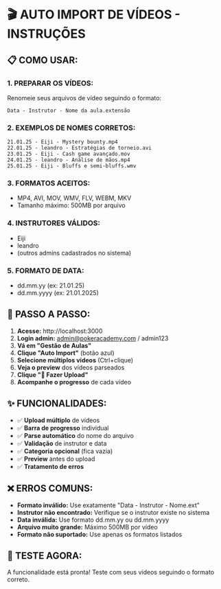 # 🎬 AUTO IMPORT DE VÍDEOS - INSTRUÇÕES

## 📋 COMO USAR:

### 1. **PREPARAR OS VÍDEOS:**
Renomeie seus arquivos de vídeo seguindo o formato:
```
Data - Instrutor - Nome da aula.extensão
```

### 2. **EXEMPLOS DE NOMES CORRETOS:**
```
21.01.25 - Eiji - Mystery bounty.mp4
22.01.25 - leandro - Estratégias de torneio.avi
23.01.25 - Eiji - Cash game avançado.mov
24.01.25 - leandro - Análise de mãos.mp4
25.01.25 - Eiji - Bluffs e semi-bluffs.wmv
```

### 3. **FORMATOS ACEITOS:**
- MP4, AVI, MOV, WMV, FLV, WEBM, MKV
- Tamanho máximo: 500MB por arquivo

### 4. **INSTRUTORES VÁLIDOS:**
- Eiji
- leandro
- (outros admins cadastrados no sistema)

### 5. **FORMATO DE DATA:**
- dd.mm.yy (ex: 21.01.25)
- dd.mm.yyyy (ex: 21.01.2025)

## 🚀 PASSO A PASSO:

1. **Acesse:** http://localhost:3000
2. **Login admin:** admin@pokeracademy.com / admin123
3. **Vá em "Gestão de Aulas"**
4. **Clique "Auto Import"** (botão azul)
5. **Selecione múltiplos vídeos** (Ctrl+clique)
6. **Veja o preview** dos vídeos parseados
7. **Clique "🚀 Fazer Upload"**
8. **Acompanhe o progresso** de cada vídeo

## ✨ FUNCIONALIDADES:

- ✅ **Upload múltiplo** de vídeos
- ✅ **Barra de progresso** individual
- ✅ **Parse automático** do nome do arquivo
- ✅ **Validação** de instrutor e data
- ✅ **Categoria opcional** (fica vazia)
- ✅ **Preview** antes do upload
- ✅ **Tratamento de erros**

## ❌ ERROS COMUNS:

- **Formato inválido:** Use exatamente "Data - Instrutor - Nome.ext"
- **Instrutor não encontrado:** Verifique se o instrutor existe no sistema
- **Data inválida:** Use formato dd.mm.yy ou dd.mm.yyyy
- **Arquivo muito grande:** Máximo 500MB por vídeo
- **Formato não suportado:** Use apenas os formatos listados

## 🎯 TESTE AGORA:

A funcionalidade está pronta! Teste com seus vídeos seguindo o formato correto.
